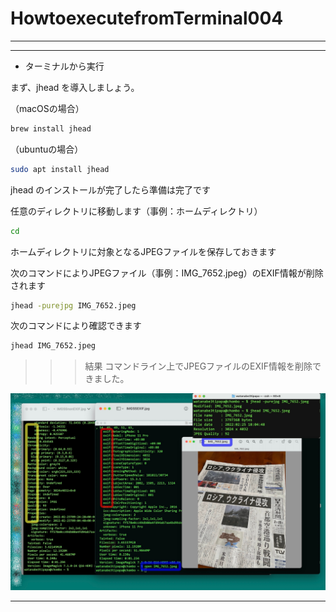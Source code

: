 # HowtoexecutefromTerminal004

---

---

- ターミナルから実行

まず、jhead を導入しましょう。

（macOSの場合）
```bash
brew install jhead
```
（ubuntuの場合）
```bash
sudo apt install jhead
```
  
jhead のインストールが完了したら準備は完了です


任意のディレクトリに移動します（事例：ホームディレクトリ）

```bash
cd
```

ホームディレクトリに対象となるJPEGファイルを保存しておきます  


次のコマンドによりJPEGファイル（事例：IMG_7652.jpeg）のEXIF情報が削除されます
```bash
jhead -purejpg IMG_7652.jpeg
``` 

次のコマンドにより確認できます
```bash
jhead IMG_7652.jpeg
```


>>> 結果
コマンドライン上でJPEGファイルのEXIF情報を削除できました。  

![IMGSSCLIjhead.jpg](/assets/IMGSSCLIjhead.jpg)  


---
